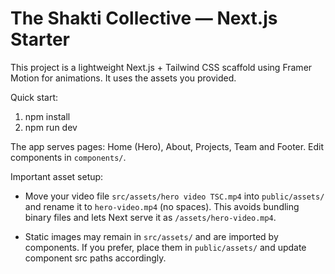 # The Shakti Collective — Next.js Starter

This project is a lightweight Next.js + Tailwind CSS scaffold using Framer Motion for animations. It uses the assets you provided.

Quick start:

1. npm install
2. npm run dev

The app serves pages: Home (Hero), About, Projects, Team and Footer. Edit components in `components/`.

Important asset setup:

- Move your video file `src/assets/hero video TSC.mp4` into `public/assets/` and rename it to `hero-video.mp4` (no spaces). This avoids bundling binary files and lets Next serve it as `/assets/hero-video.mp4`.

- Static images may remain in `src/assets/` and are imported by components. If you prefer, place them in `public/assets/` and update component src paths accordingly.
